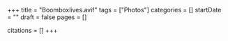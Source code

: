 +++
title = "Boomboxlives.avif"
tags = ["Photos"]
categories = []
startDate = ""
draft = false
pages = []

citations = []
+++
